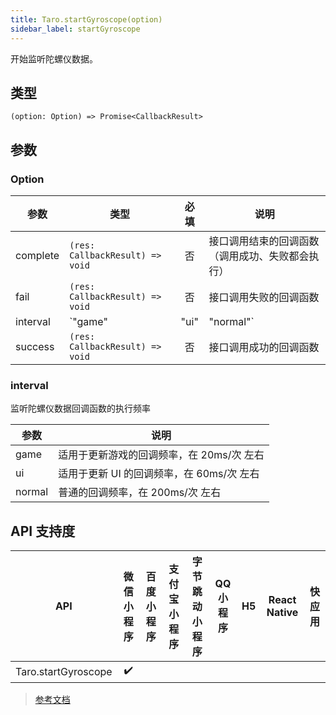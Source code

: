 ```yaml
---
title: Taro.startGyroscope(option)
sidebar_label: startGyroscope
---
```


开始监听陀螺仪数据。

## 类型

```tsx
(option: Option) => Promise<CallbackResult>
```

## 参数

### Option

| 参数 | 类型 | 必填 | 说明 |
| --- | --- | :---: | --- |
| complete | `(res: CallbackResult) => void` | 否 | 接口调用结束的回调函数（调用成功、失败都会执行） |
| fail | `(res: CallbackResult) => void` | 否 | 接口调用失败的回调函数 |
| interval | `"game" | "ui" | "normal"` | 否 | 监听陀螺仪数据回调函数的执行频率 |
| success | `(res: CallbackResult) => void` | 否 | 接口调用成功的回调函数 |

### interval

监听陀螺仪数据回调函数的执行频率

| 参数 | 说明 |
| --- | --- |
| game | 适用于更新游戏的回调频率，在 20ms/次 左右 |
| ui | 适用于更新 UI 的回调频率，在 60ms/次 左右 |
| normal | 普通的回调频率，在 200ms/次 左右 |

## API 支持度

| API | 微信小程序 | 百度小程序 | 支付宝小程序 | 字节跳动小程序 | QQ 小程序 | H5 | React Native | 快应用 |
| :---: | :---: | :---: | :---: | :---: | :---: | :---: | :---: | :---: |
| Taro.startGyroscope | ✔️ |  |  |  |  |  |  |  |

> [参考文档](https://developers.weixin.qq.com/miniprogram/dev/api/device/gyroscope/wx.startGyroscope.html)

